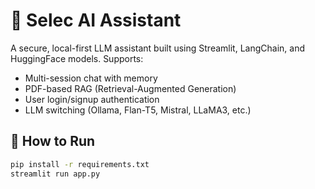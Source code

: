 # 🤖 Selec AI Assistant

A secure, local-first LLM assistant built using Streamlit, LangChain, and HuggingFace models. Supports:

- Multi-session chat with memory
- PDF-based RAG (Retrieval-Augmented Generation)
- User login/signup authentication
- LLM switching (Ollama, Flan-T5, Mistral, LLaMA3, etc.)

## 🚀 How to Run

```bash
pip install -r requirements.txt
streamlit run app.py
